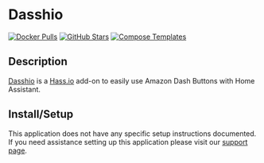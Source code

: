 # Dasshio

[![Docker Pulls](https://img.shields.io/docker/pulls/danimtb/amd64-dasshio?style=flat-square&color=607D8B&label=docker%20pulls&logo=docker)](https://hub.docker.com/r/danimtb/amd64-dasshio)
[![GitHub Stars](https://img.shields.io/github/stars/danimtb/dasshio?style=flat-square&color=607D8B&label=github%20stars&logo=github)](https://github.com/danimtb/dasshio)
[![Compose Templates](https://img.shields.io/static/v1?style=flat-square&color=607D8B&label=compose&message=templates)](https://github.com/GhostWriters/DockSTARTer/tree/master/compose/.apps/dasshio)

## Description

[Dasshio](https://github.com/danimtb/dasshio) is a [Hass.io](https://www.home-assistant.io/hassio/) add-on to easily use Amazon Dash Buttons with Home Assistant.

## Install/Setup

This application does not have any specific setup instructions documented. If you need assistance setting up this application please visit our [support page](https://dockstarter.com/basics/support/).
